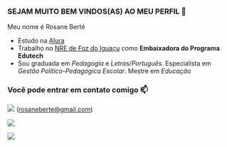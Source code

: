 ###   SEJAM MUITO BEM VINDOS(AS) AO MEU PERFIL 🌻

Meu nome é Rosane Berté

- Estudo na [Alura](https://www.alura.com.br)
- Trabalho no [NRE de Foz do Iguaçu](http://www.nre.seed.pr.gov.br/modules/conteudo/conteudo.php?conteudo=47) como **Embaixadora do Programa Edutech**
- Sou graduada em _Pedagogia_ e _Letras/Português_. Especialista em _Gestão Político-Pedagógica Escolar_. Mestre em _Educação_

### Você pode entrar em contato comigo 📫

![](https://img.shields.io/badge/Gmail-D14836?style=for-the-badge&logo=gmail&logoColor=white) (rosaneberte@gmail.com)

[![](https://img.shields.io/badge/Instagram-E4405F?style=for-the-badge&logo=instagram&logoColor=white)](https://instagram.com/projetooalecrim?igshid=NGExMmI2YTkyZg==)

![](https://media.tenor.com/5mSMAfK0ZiAAAAAd/scaler-create-impact.gif)

